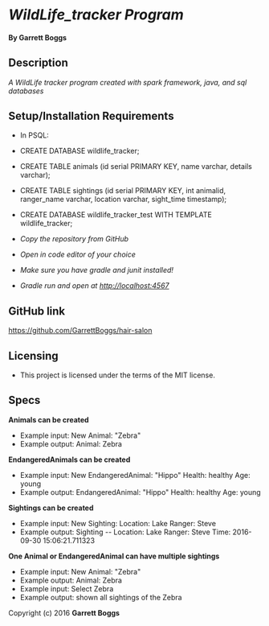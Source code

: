 # _WildLife_tracker Program_

#### By Garrett Boggs

## Description

_A WildLife tracker program created with spark framework, java, and sql databases_

## Setup/Installation Requirements

* In PSQL:
* CREATE DATABASE wildlife_tracker;
* CREATE TABLE animals (id serial PRIMARY KEY, name varchar, details varchar);
* CREATE TABLE sightings (id serial PRIMARY KEY, int animalid, ranger_name varchar, location varchar, sight_time timestamp);
* CREATE DATABASE wildlife_tracker_test WITH TEMPLATE wildlife_tracker;

* _Copy the repository from GitHub_
* _Open in code editor of your choice_
* _Make sure you have gradle and junit installed!_
* _Gradle run and open at [http://localhost:4567](http://localhost:4567)_

## GitHub link

https://github.com/GarrettBoggs/hair-salon

## Licensing

* This project is licensed under the terms of the MIT license.

## Specs

  **Animals can be created**

  * Example input: New Animal: "Zebra"
  * Example output: Animal: Zebra

  **EndangeredAnimals can be created**

  * Example input: New EndangeredAnimal: "Hippo" Health: healthy Age: young
  * Example output: EndangeredAnimal: "Hippo" Health: healthy Age: young

  **Sightings can be created**

  * Example input: New Sighting: Location: Lake Ranger: Steve
  * Example output: Sighting -- Location: Lake Ranger: Steve Time: 2016-09-30 15:06:21.711323

  **One Animal or EndangeredAnimal can have multiple sightings**

  * Example input: New Animal: "Zebra"
  * Example output: Animal: Zebra
  * Example input: Select Zebra
  * Example output: shown all sightings of the Zebra

Copyright (c) 2016 **Garrett Boggs**
